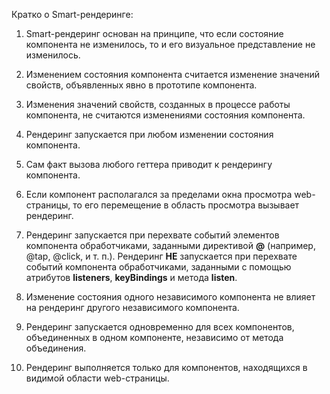 ﻿Кратко о Smart-рендеринге:

1. Smart-рендеринг основан на принципе, что если состояние компонента не изменилось, то и его визуальное представление не изменилось.

1. Изменением состояния компонента считается изменение значений свойств, объявленных явно в прототипе компонента.

1. Изменения значений свойств, созданных в процессе работы компонента, не считаются изменениями состояния компонента.

1. Рендеринг запускается при любом изменении состояния компонента.

1. Сам факт вызова любого геттера приводит к рендерингу компонента.

1. Если компонент располагался за пределами окна просмотра web-страницы, то его перемещение в область просмотра вызывает рендеринг.

1. Рендеринг запускается при перехвате событий элементов компонента обработчиками, заданными директивой **@** (например, @tap, @click, и т. п.). Рендеринг **НЕ** запускается при перехвате событий компонента обработчиками, заданными с помощью атрибутов **listeners**, **keyBindings** и метода **listen**.

1. Изменение состояния одного независимого компонента не влияет на рендеринг другого независимого компонента.

1. Рендеринг запускается одновременно для всех компонентов, объединенных в одном компоненте, независимо от метода объединения.

1. Рендеринг выполняется только для компонентов, находящихся в видимой области web-страницы.

